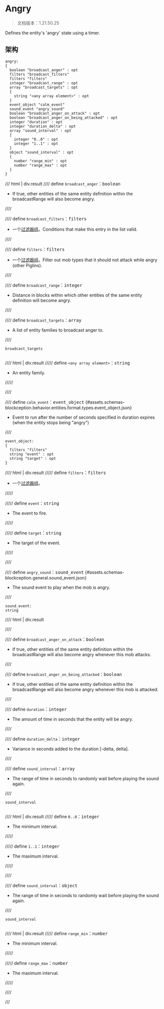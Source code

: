 # Angry

> 文档版本：1.21.50.25

Defines the entity's 'angry' state using a timer.

## 架构

```mcschema
angry:
{
  boolean "broadcast_anger" : opt
  filters "broadcast_filters"
  filters "filters"
  integer "broadcast_range" : opt
  array "broadcast_targets" : opt
  {
    string "<any array element>" : opt
  }
  event_object "calm_event"
  sound_event "angry_sound"
  boolean "broadcast_anger_on_attack" : opt
  boolean "broadcast_anger_on_being_attacked" : opt
  integer "duration" : opt
  integer "duration_delta" : opt
  array "sound_interval" : opt
  {
    integer "0..0" : opt
    integer "1..1" : opt
  }
  object "sound_interval" : opt
  {
    number "range_min" : opt
    number "range_max" : opt
  }
}

```

/// html | div.result
//// define
`broadcast_anger`：<samp>boolean</samp>

- If true, other entities of the same entity definition within the broadcastRange will also become angry.


////


//// define
`broadcast_filters`：<samp>filters</samp>

- 一个[过滤器组](../filter.md)。Conditions that make this entry in the list valid.


////


//// define
`filters`：<samp>filters</samp>

- 一个[过滤器组](../filter.md)。Filter out mob types that it should not attack while angry (other Piglins).


////


//// define
`broadcast_range`：<samp>integer</samp>

- Distance in blocks within which other entities of the same entity definition will become angry.


////


//// define
`broadcast_targets`：<samp>array</samp>

- A list of entity families to broadcast anger to.


////

<div class="language-text highlight"><span class="filename"><code>broadcast_targets</code></span><pre id="__code_1"><span></span></pre></div>

//// html | div.result
///// define
`<any array element>`：<samp>string</samp>

- An entity family.


/////


////


//// define
`calm_event`：<samp>event_object</samp> {#assets.schemas-blockception.behavior.entities.format.types.event_object.json}

- Event to run after the number of seconds specified in duration expires (when the entity stops being "angry")


////

```mcschema
event_object:
{
  filters "filters"
  string "event" : opt
  string "target" : opt
}

```

//// html | div.result
///// define
`filters`：<samp>filters</samp>

- 一个[过滤器组](../filter.md)。


/////


///// define
`event`：<samp>string</samp>

- The event to fire.


/////


///// define
`target`：<samp>string</samp>

- The target of the event.


/////


////



//// define
`angry_sound`：<samp>sound_event</samp> {#assets.schemas-blockception.general.sound_event.json}

- The sound event to play when the mob is angry.


////

```mcschema
sound_event:
string

```

//// html | div.result

////



//// define
`broadcast_anger_on_attack`：<samp>boolean</samp>

- If true, other entities of the same entity definition within the broadcastRange will also become angry whenever this mob attacks.


////


//// define
`broadcast_anger_on_being_attacked`：<samp>boolean</samp>

- If true, other entities of the same entity definition within the broadcastRange will also become angry whenever this mob is attacked.


////


//// define
`duration`：<samp>integer</samp>

- The amount of time in seconds that the entity will be angry.


////


//// define
`duration_delta`：<samp>integer</samp>

- Variance in seconds added to the duration [-delta, delta].


////


//// define
`sound_interval`：<samp>array</samp>

- The range of time in seconds to randomly wait before playing the sound again.


////

<div class="language-text highlight"><span class="filename"><code>sound_interval</code></span><pre id="__code_1"><span></span></pre></div>

//// html | div.result
///// define
`0..0`：<samp>integer</samp>

- The minimum interval.


/////


///// define
`1..1`：<samp>integer</samp>

- The maximum interval.


/////


////


//// define
`sound_interval`：<samp>object</samp>

- The range of time in seconds to randomly wait before playing the sound again.


////

<div class="language-text highlight"><span class="filename"><code>sound_interval</code></span><pre id="__code_1"><span></span></pre></div>

//// html | div.result
///// define
`range_min`：<samp>number</samp>

- The minimum interval.


/////


///// define
`range_max`：<samp>number</samp>

- The maximum interval.


/////


////



///

